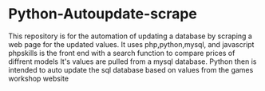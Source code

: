 # Python-Autoupdate-scrape
This repository is for the automation of updating a database by scraping a web page for the updated values.
It uses php,python,mysql, and javascript
phpskills is the front end with a search function to compare prices of diffrent models
It's values are pulled from a mysql database.
Python then is intended to auto update the sql database based on values from the games workshop website 
